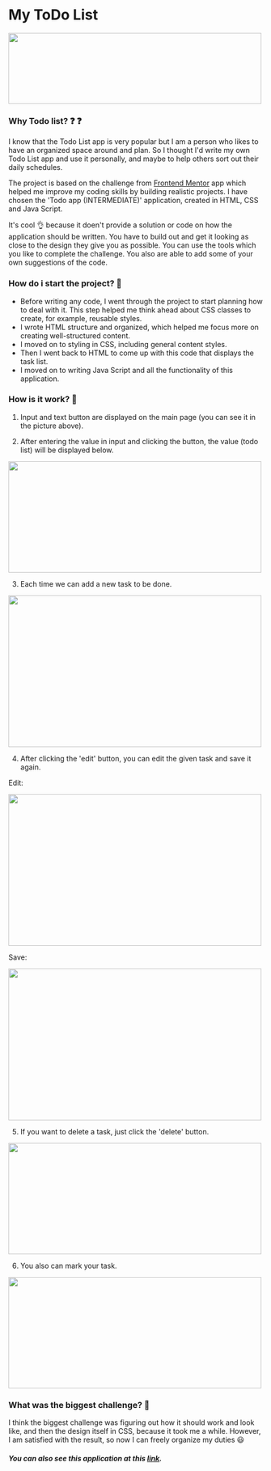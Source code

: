 # My ToDo List

<img src="https://user-images.githubusercontent.com/58802893/230598907-91940c08-2fc9-4bc7-9aba-7301578da023.png" width="500" height="140" />

### Why Todo list? ❓ ❓

I know that the Todo List app is very popular but I am a person who likes to have an organized space around and plan. So I thought I'd write my own Todo List app and use it personally, and maybe to help others sort out their daily schedules.

The project is based on the challenge from [Frontend Mentor](https://www.frontendmentor.io/) app which helped me improve my coding skills by building realistic projects. I have chosen the 'Todo app (INTERMEDIATE)' application, created in HTML, CSS and Java Script.

It's cool 👌  because it doen't provide a solution or code on how the application should be written. You have to build out and get it looking as close to the design they give you as possible. You can use the tools which you like to complete the challenge. You also are able to add some of your own suggestions of the code. 

### How do i start the project? 🧐

* Before writing any code, I went through the project to start planning how to deal with it. This step helped me think ahead about CSS classes to create, for example, reusable styles.
* I wrote HTML structure and organized, which helped me focus more on creating well-structured content.
* I moved on to styling in CSS, including general content styles.
* Then I went back to HTML to come up with this code that displays the task list.
* I moved on to writing Java Script and all the functionality of this application.

### How is it work? 🤔

1. Input and text button are displayed on the main page (you can see it in the picture above).

2. After entering the value in input and clicking the button, the value (todo list) will be displayed below.

<img src="https://user-images.githubusercontent.com/58802893/230600712-f63a1f6a-973b-4e97-bc33-bbb24b59e3af.png" width="500" height="220" />

3. Each time we can add a new task to be done.

<img src="https://user-images.githubusercontent.com/58802893/230600988-3255baa6-8e69-4a84-9c26-42da2a6ad3a6.png" width="500" height="300" />

4. After clicking the 'edit' button, you can edit the given task and save it again.

Edit: 

<img src="https://user-images.githubusercontent.com/58802893/230601175-a873322d-bee5-42b4-81e3-2ebbc08f253f.png" width="500" height="300" />

Save: 

<img src="https://user-images.githubusercontent.com/58802893/230601296-12cd86fc-8f06-43d2-bb48-61f7c094ae39.png" width="500" height="300" />

5. If you want to delete a task, just click the 'delete' button.

<img src="https://user-images.githubusercontent.com/58802893/230600712-f63a1f6a-973b-4e97-bc33-bbb24b59e3af.png" width="500" height="220" />

6. You also can mark your task.

<img src="https://user-images.githubusercontent.com/58802893/231712672-3bb6fdd2-1e41-401c-9963-feacf17427cf.png" width="500" height="220" />

### What was the biggest challenge? 🤯

I think the biggest challenge was figuring out how it should work and look like, and then the design itself in CSS, because it took me a while. However, I am satisfied with the result, so now I can freely organize my duties 😃

##### You can also see this application at this [link](https://codesandbox.io/s/todo-list-forked-re7u4i?file=/index.html).



